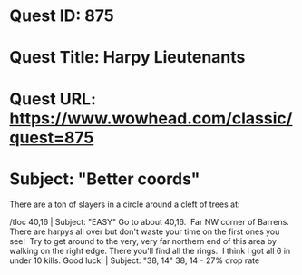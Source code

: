 # Quest ID: 875
# Quest Title: Harpy Lieutenants
# Quest URL: https://www.wowhead.com/classic/quest=875
# Subject: "Better coords"
There are a ton of slayers in a circle around a cleft of trees at:

/tloc 40,16 | Subject: "EASY"
Go to about 40,16.  Far NW corner of Barrens.  There are harpys all over but don't waste your time on the first ones you see!  Try to get around to the very, very far northern end of this area by walking on the right edge. There you'll find all the rings.  I think I got all 6 in under 10 kills. Good luck! | Subject: "38, 14"
38, 14 - 27% drop rate